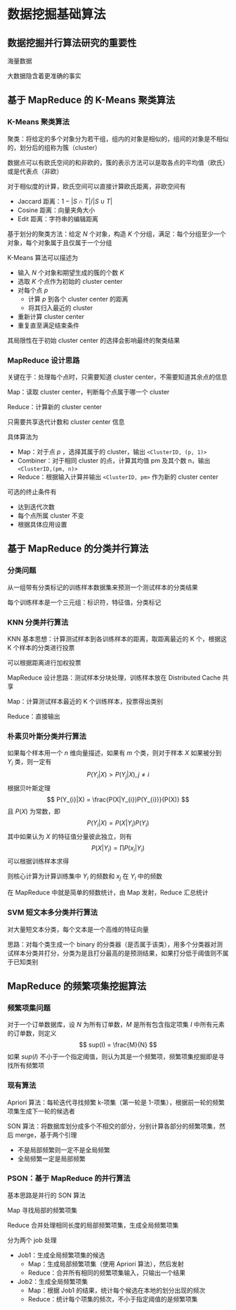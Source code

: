 # 数据挖掘基础算法

## 数据挖掘并行算法研究的重要性

海量数据

大数据隐含着更准确的事实

## 基于 MapReduce 的 K-Means 聚类算法

### K-Means 聚类算法

聚类：将给定的多个对象分为若干组，组内的对象是相似的，组间的对象是不相似的，划分后的组称为簇（cluster）

数据点可以有欧氏空间的和非欧的，簇的表示方法可以是取各点的平均值（欧氏）或是代表点（非欧）

对于相似度的计算，欧氏空间可以直接计算欧氏距离，非欧空间有

* Jaccard 距离：$1 - |S \cap T| / |S \cup T|$
* Cosine 距离：向量夹角大小
* Edit 距离：字符串的编辑距离

基于划分的聚类方法：给定 $N$ 个对象，构造 $K$ 个分组，满足：每个分组至少一个对象，每个对象属于且仅属于一个分组

K-Means 算法可以描述为

* 输入 $N$ 个对象和期望生成的簇的个数 $K$
* 选取 $K$ 个点作为初始的 cluster center
* 对每个点 $p$
  * 计算 $p$ 到各个 cluster center 的距离
  * 将其归入最近的 cluster
* 重新计算 cluster center
* 重复直至满足结束条件

其局限性在于初始 cluster center 的选择会影响最终的聚类结果

### MapReduce 设计思路

关键在于：处理每个点时，只需要知道 cluster center，不需要知道其余点的信息

Map：读取 cluster center，判断每个点属于哪一个 cluster

Reduce：计算新的 cluster center

只需要共享迭代计数和 cluster center 信息

具体算法为

* Map：对于点 $p$ ，选择其属于的 cluster，输出 `<ClusterID, (p, 1)>`
* Combiner：对于相同 cluster 的点，计算其均值 pm 及其个数 n，输出 `<ClusterID,(pm, n)>`
* Reduce：根据输入计算并输出 `<ClusterID, pm>` 作为新的 cluster center

可选的终止条件有

* 达到迭代次数
* 每个点所属 cluster 不变
* 根据具体应用设置

## 基于 MapReduce 的分类并行算法

### 分类问题

从一组带有分类标记的训练样本数据集来预测一个测试样本的分类结果

每个训练样本是一个三元组：标识符，特征值，分类标记

### KNN 分类并行算法

KNN 基本思想：计算测试样本到各训练样本的距离，取距离最近的 K 个，根据这 K 个样本的分类进行投票

可以根据距离进行加权投票

MapReduce 设计思路：测试样本分块处理，训练样本放在 Distributed Cache 共享

Map：计算测试样本最近的 K 个训练样本，投票得出类别

Reduce：直接输出

### 朴素贝叶斯分类并行算法

如果每个样本用一个 $n$ 维向量描述，如果有 $m$ 个类，则对于样本 $X$ 如果被分到 $Y_{i}$ 类，则一定有
$$
P(Y_{i}|X) > P(Y_{j}|X), j \neq i
$$
根据贝叶斯定理
$$
P(Y_{i}|X) = \frac{P(X|Y_{i})P(Y_{i})}{P(X)}
$$
且 $P(X)$ 为常数，即
$$
P(Y_{i}|X) = P(X|Y_{i})P(Y_{i})
$$
其中如果认为 $X$ 的特征值分量彼此独立，则有
$$
P(X|Y_{i}) = \prod P(x_{i}|Y_{i})
$$
可以根据训练样本求得

则核心计算为计算训练集中 $Y_{i}$ 的频数和 $x_{j}$ 在 $Y_{i}$ 中的频数

在 MapReduce 中就是简单的频数统计，由 Map 发射，Reduce 汇总统计

### SVM 短文本多分类并行算法

对大量短文本分类，每个文本是一个高维的特征向量

思路：对每个类生成一个 binary 的分类器（是否属于该类），用多个分类器对测试样本分类并打分，分类为是且打分最高的是预测结果，如果打分低于阈值则不属于已知类别

## MapReduce 的频繁项集挖掘算法

### 频繁项集问题

对于一个订单数据库，设 $N$ 为所有订单数，$M$ 是所有包含指定项集 $I$ 中所有元素的订单数，则定义
$$
sup(I) = \frac{M}{N}
$$
如果 $sup(I)$ 不小于一个指定阈值，则认为其是一个频繁项，频繁项集挖掘即是寻找所有频繁项

### 现有算法

Apriori 算法：每轮迭代寻找频繁 k-项集（第一轮是 1-项集），根据前一轮的频繁项集生成下一轮的候选者

SON 算法：将数据库划分成多个不相交的部分，分别计算各部分的频繁项集，然后 merge，基于两个引理

* 不是局部频繁则一定不是全局频繁
* 全局频繁一定是局部频繁

### PSON：基于 MapReduce 的并行算法

基本思路是并行的 SON 算法

Map 寻找局部的频繁项集

Reduce 合并处理相同长度的局部频繁项集，生成全局频繁项集

分为两个 job 处理

* Job1：生成全局频繁项集的候选
  * Map：生成局部频繁项集（使用 Apriori 算法），然后发射
  * Reduce：合并所有相同的频繁项集输入，只输出一个结果
* Job2：生成全局频繁项集
  * Map：根据 Job1 的结果，统计每个候选在本地的划分出现的频次
  * Reduce：统计每个项集的频次，不小于指定阈值的是频繁项集

